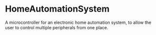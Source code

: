 HomeAutomationSystem
====================

A microcontroller for an electronic home automation system, to allow the user to control multiple peripherals from one place.
